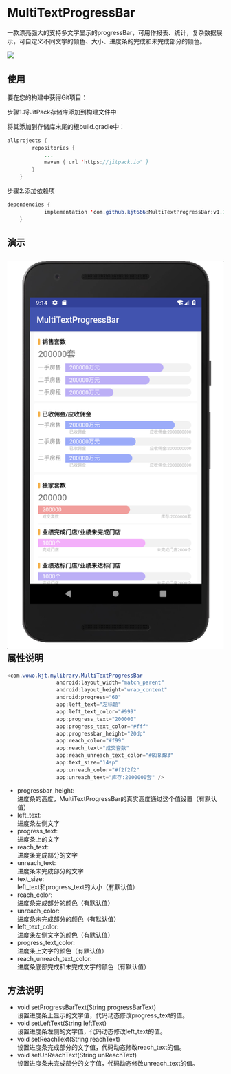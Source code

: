 # MultiTextProgressBar
一款漂亮强大的支持多文字显示的progressBar，可用作报表、统计，复杂数据展示，可自定义不同文字的颜色、大小、进度条的完成和未完成部分的颜色。

[![](https://jitpack.io/v/kjt666/MultiTextProgressBar.svg)](https://jitpack.io/#kjt666/MultiTextProgressBar)

使用
-----
要在您的构建中获得Git项目：<br>

步骤1.将JitPack存储库添加到构建文件中<br>

将其添加到存储库末尾的根build.gradle中：<br>

```Java
allprojects {
		repositories {
			...
			maven { url 'https://jitpack.io' }
		}
	}
```
步骤2.添加依赖项<br>

```Java
dependencies {
	        implementation 'com.github.kjt666:MultiTextProgressBar:v1.1'
	}
```
演示
-----
![](https://github.com/kjt666/ImageCache/blob/master/MultiTextProgressBar.png)<br>
属性说明
-----
```java
<com.wowo.kjt.mylibrary.MultiTextProgressBar
                android:layout_width="match_parent"
                android:layout_height="wrap_content"
                android:progress="60"
                app:left_text="左标题"
                app:left_text_color="#999"
                app:progress_text="200000"
                app:progress_text_color="#fff"
                app:progressbar_height="20dp"
                app:reach_color="#f99"
                app:reach_text="成交套数"
                app:reach_unreach_text_color="#B3B3B3"
                app:text_size="14sp"
                app:unreach_color="#f2f2f2"
                app:unreach_text="库存:2000000套" />
```
* progressbar_height:<br>
进度条的高度，MultiTextProgressBar的真实高度通过这个值设置（有默认值）
* left_text:<br>
进度条左侧文字
* progress_text:<br>
进度条上的文字
* reach_text:<br>
进度条完成部分的文字
* unreach_text:<br>
进度条未完成部分的文字
* text_size:<br>
left_text和progress_text的大小（有默认值）
* reach_color:<br>
进度条完成部分的颜色（有默认值）
* unreach_color:<br>
进度条未完成部分的颜色（有默认值）
* left_text_color:<br>
进度条左侧文字的颜色（有默认值）
* progress_text_color:<br>
进度条上文字的颜色（有默认值）
* reach_unreach_text_color:<br>
进度条底部完成和未完成文字的颜色（有默认值）<br>

方法说明
-----
* void setProgressBarText(String progressBarText)<br>
设置进度条上显示的文字值，代码动态修改progress_text的值。
* void setLeftText(String leftText)<br>
设置进度条左侧的文字值，代码动态修改left_text的值。
* void setReachText(String reachText)<br>
设置进度条完成部分的文字值，代码动态修改reach_text的值。
* void setUnReachText(String unReachText) <br>
设置进度条未完成部分的文字值，代码动态修改unreach_text的值。
